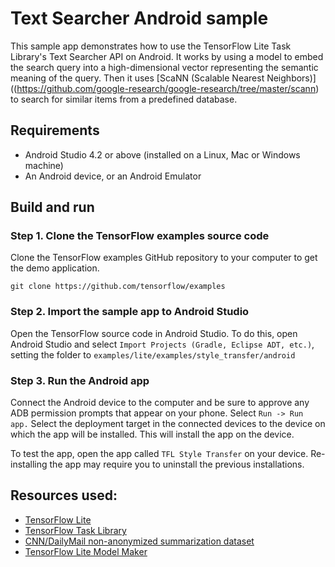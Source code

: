 # Text Searcher Android sample

This sample app demonstrates how to use the TensorFlow Lite Task Library's Text
Searcher API on Android. It works by using a model to embed the search query
into a high-dimensional vector representing the semantic meaning of the query.
Then it uses [ScaNN (Scalable Nearest
Neighbors)]((https://github.com/google-research/google-research/tree/master/scann)
to search for similar items from a predefined database.

## Requirements

*   Android Studio 4.2 or above (installed on a Linux, Mac or Windows machine)
*   An Android device, or an Android Emulator

## Build and run

### Step 1. Clone the TensorFlow examples source code

Clone the TensorFlow examples GitHub repository to your computer to get the demo
application.

```
git clone https://github.com/tensorflow/examples
```

### Step 2. Import the sample app to Android Studio

Open the TensorFlow source code in Android Studio. To do this, open Android
Studio and select `Import Projects (Gradle, Eclipse ADT, etc.)`, setting the
folder to `examples/lite/examples/style_transfer/android`

### Step 3. Run the Android app

Connect the Android device to the computer and be sure to approve any ADB
permission prompts that appear on your phone. Select `Run -> Run app.` Select
the deployment target in the connected devices to the device on which the app
will be installed. This will install the app on the device.

To test the app, open the app called `TFL Style Transfer` on your device.
Re-installing the app may require you to uninstall the previous installations.

## Resources used:

*   [TensorFlow Lite](https://www.tensorflow.org/lite)
*   [TensorFlow Task Library](https://www.tensorflow.org/lite/inference_with_metadata/task_library/overview)
*   [CNN/DailyMail non-anonymized summarization dataset](https://github.com/abisee/cnn-dailymail)
*   [TensorFlow Lite Model Maker](https://www.tensorflow.org/lite/guide/model_maker)
